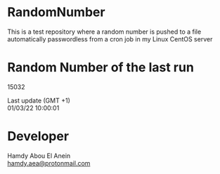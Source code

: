# RandomNumber    
This is a test repository where a random number is pushed to a file automatically passwordless from a cron job in my Linux CentOS server    
# Random Number of the last run   
15032
      
Last update (GMT +1)    
01/03/22 10:00:01
# Developer    
Hamdy Abou El Anein   
hamdy.aea@protonmail.com
